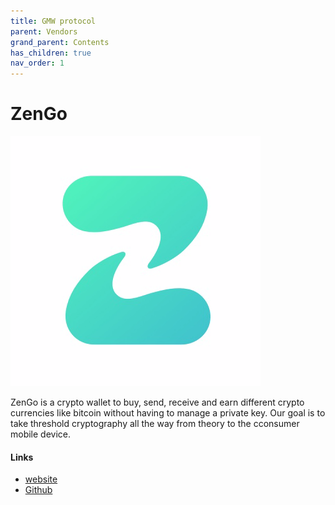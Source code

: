 ```yaml
---
title: GMW protocol
parent: Vendors
grand_parent: Contents
has_children: true
nav_order: 1
---
```


# ZenGo

![ZenGo](/assets/images/zengo_logo.png)


ZenGo is a crypto wallet to buy, send, receive and earn different crypto currencies like bitcoin without having to manage a private key.
Our goal is to take threshold cryptography all the way from theory to the cconsumer mobile device.


#### Links
- [website](ZenGo.com)
- [Github](https://github.com/KZen-networks/)